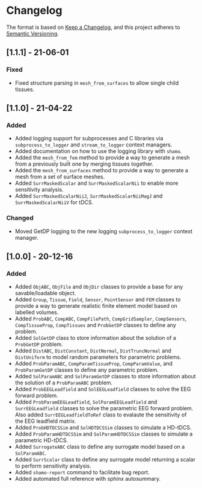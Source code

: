 # Changelog

The format is based on [Keep a Changelog](https://keepachangelog.com/en/1.0.0/), and this project adheres to [Semantic Versioning](https://semver.org/spec/v2.0.0.html).

## [1.1.1] - 21-06-01

### Fixed

- Fixed structure parsing in `mesh_from_surfaces` to allow single child tissues.

## [1.1.0] - 21-04-22

### Added

- Added logging support for subprocesses and C libraries via `subprocess_to_logger` and `stream_to_logger` context managers.
- Added documentation on how to use the logging library with `shamo`.
- Added the `mesh_from_fem` method to provide a way to generate a mesh from a previously built one by merging tissues together.
- Added the `mesh_from_surfaces` method to provide a way to generate a mesh from a set of surface meshes.
- Added `SurrMaskedScalar` and `SurrMaskedScalarNii` to enable more sensitivity analysis.
- Added `SurrMaskedScalarNiiJ`, `SurrMaskedScalarNiiMagJ` and `SurrMaskedScalarNiiV` for tDCS.

### Changed

- Moved GetDP logging to the new logging `subprocess_to_logger` context manager.

## [1.0.0] - 20-12-16

### Added

- Added `ObjABC`, `ObjFile` and `ObjDir` classes to provide a base for any savable/loadable object.
- Added `Group`, `Tissue`, `Field`, `Sensor`, `PointSensor` and `FEM` classes to provide a way to generate realistic finite element model based on labelled volumes.
- Added `ProbABC`, `CompABC`, `CompFilePath`, `CompGridSampler`, `CompSensors`, `CompTissueProp`, `CompTissues` and `ProbGetDP` classes to define any problem.
- Added `SolGetDP` class to store information about the solution of a `ProbGetDP` problem.
- Added `DistABC`, `DistConstant`, `DistNormal`, `DistTruncNormal` and `DistUniform` to model random parameters for parametric problems.
- Added `ProbParamABC`, `CompParamTissueProp`, `CompParamValue`, and `ProbParamGetDP` classes to define any parametric problem.
- Added `SolParamABC` and `SolParamGetDP` classes to store information about the solution of a `ProbParamABC` problem.
- Added `ProbEEGLeadfield` and `SolEEGLeadfield` classes to solve the EEG forward problem.
- Added `ProbParamEEGLeadfield`, `SolParamEEGLeadfield` and `SurrEEGLeadfield` classes to solve the parametric EEG forward problem. Also added `SurrEEGLeadfieldToRef` class to evalaute the sensitivity of the EEG leadfield matrix.
- Added `ProbHDTDCSSim` and `SolHDTDCSSim` classes to simulate a HD-tDCS.
- Added `ProbParamHDTDCSSim` and `SolParamHDTDCSSim` classes to simulate a parametric HD-tDCS.
- Added `SurrogateABC` class to define any surrogate model based on a `SolParamABC`.
- Added `SurrScalar` class to define any surrogate model returning a scalar to perform sensitivity analysis.
- Added `shamo-report` command to facilitate bug report.
- Added automated full reference with sphinx autosummary.
